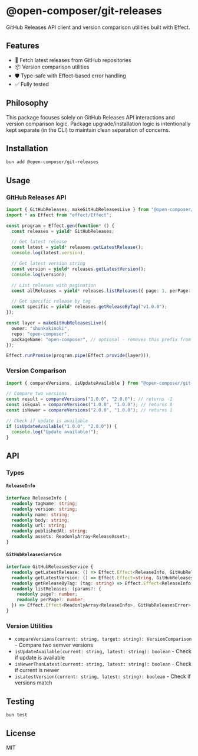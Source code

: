 # @open-composer/git-releases

GitHub Releases API client and version comparison utilities built with Effect.

## Features

- 🚀 Fetch latest releases from GitHub repositories
- 📦 Version comparison utilities
- 🛡️ Type-safe with Effect-based error handling
- ✅ Fully tested

## Philosophy

This package focuses solely on GitHub Releases API interactions and version comparison logic. Package upgrade/installation logic is intentionally kept separate (in the CLI) to maintain clean separation of concerns.

## Installation

```bash
bun add @open-composer/git-releases
```

## Usage

### GitHub Releases API

```typescript
import { GitHubReleases, makeGitHubReleasesLive } from "@open-composer/git-releases";
import * as Effect from "effect/Effect";

const program = Effect.gen(function* () {
  const releases = yield* GitHubReleases;

  // Get latest release
  const latest = yield* releases.getLatestRelease();
  console.log(latest.version);

  // Get latest version string
  const version = yield* releases.getLatestVersion();
  console.log(version);

  // List releases with pagination
  const allReleases = yield* releases.listReleases({ page: 1, perPage: 10 });

  // Get specific release by tag
  const specific = yield* releases.getReleaseByTag("v1.0.0");
});

const layer = makeGitHubReleasesLive({
  owner: "shunkakinoki",
  repo: "open-composer",
  packageName: "open-composer", // optional - removes this prefix from version strings
});

Effect.runPromise(program.pipe(Effect.provide(layer)));
```

### Version Comparison

```typescript
import { compareVersions, isUpdateAvailable } from "@open-composer/git-releases";

// Compare two versions
const result = compareVersions("1.0.0", "2.0.0"); // returns -1
const isEqual = compareVersions("1.0.0", "1.0.0"); // returns 0
const isNewer = compareVersions("2.0.0", "1.0.0"); // returns 1

// Check if update is available
if (isUpdateAvailable("1.0.0", "2.0.0")) {
  console.log("Update available!");
}
```

## API

### Types

#### `ReleaseInfo`
```typescript
interface ReleaseInfo {
  readonly tagName: string;
  readonly version: string;
  readonly name: string;
  readonly body: string;
  readonly url: string;
  readonly publishedAt: string;
  readonly assets: ReadonlyArray<ReleaseAsset>;
}
```

#### `GitHubReleasesService`
```typescript
interface GitHubReleasesService {
  readonly getLatestRelease: () => Effect.Effect<ReleaseInfo, GitHubReleasesError>;
  readonly getLatestVersion: () => Effect.Effect<string, GitHubReleasesError>;
  readonly getReleaseByTag: (tag: string) => Effect.Effect<ReleaseInfo, GitHubReleasesError>;
  readonly listReleases: (params?: {
    readonly page?: number;
    readonly perPage?: number;
  }) => Effect.Effect<ReadonlyArray<ReleaseInfo>, GitHubReleasesError>;
}
```

### Version Utilities

- `compareVersions(current: string, target: string): VersionComparison` - Compare two semver versions
- `isUpdateAvailable(current: string, latest: string): boolean` - Check if update is available
- `isNewerThanLatest(current: string, latest: string): boolean` - Check if current is newer
- `isLatestVersion(current: string, latest: string): boolean` - Check if versions match

## Testing

```bash
bun test
```

## License

MIT
